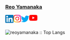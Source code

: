 ### [Reo Yamanaka](https://www.reo-yk.com)

<a href="https://www.linkedin.com/in/reo-yamanaka-7a2289119/" target="_blank">
  <img align="left" width="26px" src="icon/Linkedin.svg" />
</a>
<a href="https://www.instagram.com/o_reo807/" target="_blank">
  <img align="left" width="24px" src="icon/Instagram.svg" />
</a>
<a href="https://twitter.com/YamanakaReo" target="_blank">
  <img align="left" width="26px" src="icon/Twitter.svg" />
</a>
<a href="https://www.youtube.com/channel/UCBwqp_MEM2XcSnq7kRvOB3A" target="_blank">
  <img align="left" width="26px" src="icon/Youtube.png" />
</a>
<br>
<br>

<p align="left">
  <img height="195" src="https://github-readme-stats.vercel.app/api/top-langs/?username=reoyamanaka&langs_count=10&theme=synthwave&layout=compact" alt="reoyamanaka :: Top Langs" />
</p